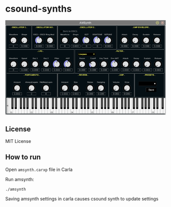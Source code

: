 csound-synths
=============

![amsynth](amsynth.png "AMSynth")

License
-------

MIT License

How to run
----------

Open `amsynth.carxp` file in Carla

Run amsynth:

    ./amsynth

Saving amsynth settings in carla causes csound synth to update settings
